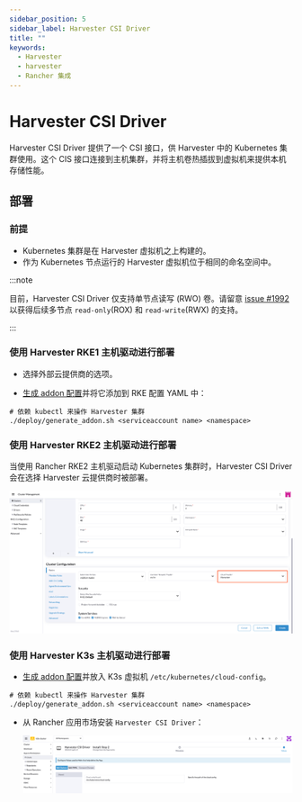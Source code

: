 ```yaml
---
sidebar_position: 5
sidebar_label: Harvester CSI Driver
title: ""
keywords:
  - Harvester
  - harvester
  - Rancher 集成
---
```


# Harvester CSI Driver

Harvester CSI Driver 提供了一个 CSI 接口，供 Harvester 中的 Kubernetes 集群使用。这个 CIS 接口连接到主机集群，并将主机卷热插拔到虚拟机来提供本机存储性能。

## 部署

### 前提

- Kubernetes 集群是在 Harvester 虚拟机之上构建的。
- 作为 Kubernetes 节点运行的 Harvester 虚拟机位于相同的命名空间中。

:::note

目前，Harvester CSI Driver 仅支持单节点读写 (RWO) 卷。请留意 [issue #1992](https://github.com/harvester/harvester/issues/1992) 以获得后续多节点 `read-only`(ROX) 和 `read-write`(RWX) 的支持。

:::

### 使用 Harvester RKE1 主机驱动进行部署

- 选择外部云提供商的选项。

- [生成 addon 配置](https://github.com/harvester/harvester-csi-driver/blob/master/deploy/generate_addon.sh)并将它添加到 RKE 配置 YAML 中：

```
# 依赖 kubectl 来操作 Harvester 集群
./deploy/generate_addon.sh <serviceaccount name> <namespace>
```

### 使用 Harvester RKE2 主机驱动进行部署

当使用 Rancher RKE2 主机驱动启动 Kubernetes 集群时，Harvester CSI Driver 会在选择 Harvester 云提供商时被部署。

![select-harvester-cloud-provider](/img/rancher/select-harvester-cloud-provider.png)

### 使用 Harvester K3s 主机驱动进行部署

- [生成 addon 配置](https://github.com/harvester/harvester-csi-driver/blob/master/deploy/generate_addon.sh)并放入 K3s 虚拟机 `/etc/kubernetes/cloud-config`。

```
# 依赖 kubectl 来操作 Harvester 集群
./deploy/generate_addon.sh <serviceaccount name> <namespace>
```

- 从 Rancher 应用市场安装 `Harvester CSI Driver`：

   ![](/img/rancher/install-harvester-csi-driver-in-k3s.png)
